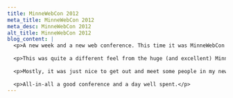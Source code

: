 ```yaml
---
title: MinneWebCon 2012
meta_title: MinneWebCon 2012
meta_desc: MinneWebCon 2012
alt_title: MinneWebCon 2012
blog_content: |
  <p>A new week and a new web conference. This time it was MinneWebCon held over at The University of Minnesota.</p>
  
  <p>This was quite a different feel from the huge (and excellent) MinneBar that I went to a few weeks ago that had well over 1000 people. MinneWebCon is much smaller, which I appreciated a lot. Great speakers all around as well. It was a good mix of both nuts and bolts tech talk and more general web related talk. I sat in on some good sessions about responsive design, new CSS3 properties and project management.</p>
  
  <p>Mostly, it was just nice to get out and meet some people in my new city.</p>
  
  <p>All-in-all a good conference and a day well spent.</p>
---
```

